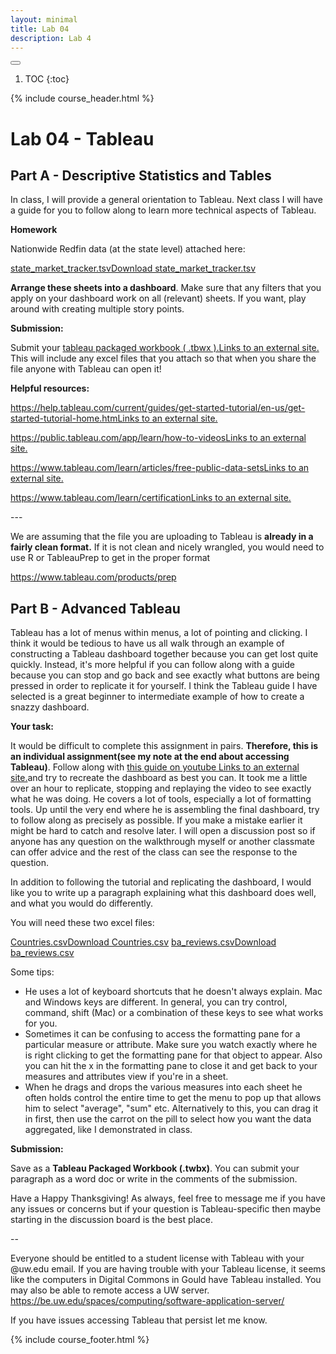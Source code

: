 ```yaml
---
layout: minimal
title: Lab 04
description: Lab 4
---
```


<button id="toc-toggle"><i class="fa-solid fa-bars"></i></button>
1. TOC
{:toc}

{% include course_header.html %}
# Lab 04 - Tableau

## Part A - Descriptive Statistics and Tables

In class, I will provide a general orientation to Tableau. Next class I will have a guide for you to follow along to learn more technical aspects of Tableau. 

**Homework**

 Nationwide Redfin data (at the state level) attached here:

[state_market_tracker.tsv](https://canvas.uw.edu/courses/1692283/files/136712547?wrap=1)[Download state_market_tracker.tsv](https://canvas.uw.edu/courses/1692283/files/136712547/download?download_frd=1)

**Arrange these sheets into a dashboard**. Make sure that any filters that you apply on your dashboard work on all (relevant) sheets. If you want, play around with creating multiple story points.

**Submission:**

Submit your [tableau packaged workbook ( .tbwx ).Links to an external site.](https://help.tableau.com/current/pro/desktop/en-us/save_savework_packagedworkbooks.htm) This will include any excel files that you attach so that when you share the file anyone with Tableau can open it!

**Helpful resources:**

[https://help.tableau.com/current/guides/get-started-tutorial/en-us/get-started-tutorial-home.htmLinks to an external site.](https://help.tableau.com/current/guides/get-started-tutorial/en-us/get-started-tutorial-home.htm)

[https://public.tableau.com/app/learn/how-to-videosLinks to an external site.](https://public.tableau.com/app/learn/how-to-videos)

[https://www.tableau.com/learn/articles/free-public-data-setsLinks to an external site.](https://www.tableau.com/learn/articles/free-public-data-sets)

[https://www.tableau.com/learn/certificationLinks to an external site.](https://www.tableau.com/learn/certification)

 

\---

We are assuming that the file you are uploading to Tableau is **already in a fairly clean format.** If it is not clean and nicely wrangled, you would need to use R or TableauPrep to get in the proper format

https://www.tableau.com/products/prep



## Part B - Advanced Tableau

Tableau has a lot of menus within menus, a lot of pointing and clicking. I think it would be tedious to have us all walk through an example of constructing a Tableau dashboard together because you can get lost quite quickly. Instead, it's more helpful if you can follow along with a guide because you can stop and go back and see exactly what buttons are being pressed in order to replicate it for yourself. I think the Tableau guide I have selected is a great beginner to intermediate example of how to create a snazzy dashboard. 

**Your task:**

It would be difficult to complete this assignment in pairs. **Therefore, this is an individual assignment(see my note at the end about accessing Tableau)**. Follow along with [this guide on youtube Links to an external site.](https://www.youtube.com/watch?v=KlAKAarfLRQ)and try to recreate the dashboard as best you can. It took me a little over an hour to replicate, stopping and replaying the video to see exactly what he was doing. He covers a lot of tools, especially a lot of formatting tools. Up until the very end where he is assembling the final dashboard, try to follow along as precisely as possible. If you make a mistake earlier it might be hard to catch and resolve later. I will open a discussion post so if anyone has any question on the walkthrough myself or another classmate can offer advice and the rest of the class can see the response to the question. 

In addition to following the tutorial and replicating the dashboard, I would like you to write up a paragraph explaining what this dashboard does well, and what you would do differently. 

You will need these two excel files:

[Countries.csv](https://canvas.uw.edu/courses/1692283/files/136712528?wrap=1)[Download Countries.csv](https://canvas.uw.edu/courses/1692283/files/136712528/download?download_frd=1)
[ba_reviews.csv](https://canvas.uw.edu/courses/1692283/files/136712544?wrap=1)[Download ba_reviews.csv](https://canvas.uw.edu/courses/1692283/files/136712544/download?download_frd=1)

Some tips:

- He uses a lot of keyboard shortcuts that he doesn't always explain. Mac and Windows keys are different. In general, you can try control, command, shift (Mac) or a combination of these keys to see what works for you.
- Sometimes it can be confusing to access the formatting pane for a particular measure or attribute. Make sure you watch exactly where he is right clicking to get the formatting pane for that object to appear. Also you can hit the x in the formatting pane to close it and get back to your measures and attributes view if you're in a sheet. 
- When he drags and drops the various measures into each sheet he often holds control the entire time to get the menu to pop up that allows him to select "average", "sum" etc. Alternatively to this, you can drag it in first, then use the carrot on the pill to select how you want the data aggregated, like I demonstrated in class. 

 

**Submission:** 

Save as a **Tableau Packaged Workbook (.twbx)**. You can submit your paragraph as a word doc or write in the comments of the submission. 

 

Have a Happy Thanksgiving! As always, feel free to message me if you have any issues or concerns but if your question is Tableau-specific then maybe starting in the discussion board is the best place. 

\--

Everyone should be entitled to a student license with Tableau with your @uw.edu email. If you are having trouble with your Tableau license, it seems like the computers in Digital Commons in Gould have Tableau installed. You may also be able to remote access a UW server.  [https://be.uw.edu/spaces/computing/software-application-server/ ](https://be.uw.edu/spaces/computing/software-application-server/)

If you have issues accessing Tableau that persist let me know.


{% include course_footer.html %}

